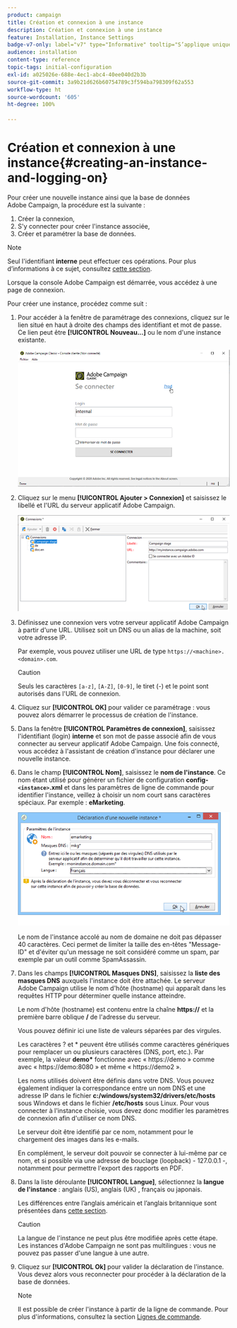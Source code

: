```yaml
---
product: campaign
title: Création et connexion à une instance
description: Création et connexion à une instance
feature: Installation, Instance Settings
badge-v7-only: label="v7" type="Informative" tooltip="S’applique uniquement à Campaign Classic v7"
audience: installation
content-type: reference
topic-tags: initial-configuration
exl-id: a025026e-688e-4ec1-abc4-40ee040d2b3b
source-git-commit: 3a9b21d626b60754789c3f594ba798309f62a553
workflow-type: ht
source-wordcount: '605'
ht-degree: 100%

---
```


# Création et connexion à une instance{#creating-an-instance-and-logging-on}



Pour créer une nouvelle instance ainsi que la base de données Adobe Campaign, la procédure est la suivante :

1. Créer la connexion,
1. S&#39;y connecter pour créer l&#39;instance associée,
1. Créer et paramétrer la base de données.

>[!NOTE]
>
>Seul l&#39;identifiant **interne** peut effectuer ces opérations. Pour plus d’informations à ce sujet, consultez [cette section](../../installation/using/configuring-campaign-server.md#internal-identifier).

Lorsque la console Adobe Campaign est démarrée, vous accédez à une page de connexion.

Pour créer une instance, procédez comme suit :

1. Pour accéder à la fenêtre de paramétrage des connexions, cliquez sur le lien situé en haut à droite des champs des identifiant et mot de passe. Ce lien peut être **[!UICONTROL Nouveau...]** ou le nom d&#39;une instance existante.

   ![](assets/s_ncs_install_define_connection_01.png)

1. Cliquez sur le menu **[!UICONTROL Ajouter > Connexion]** et saisissez le libellé et l&#39;URL du serveur applicatif Adobe Campaign.

   ![](assets/s_ncs_install_define_connection_02.png)

1. Définissez une connexion vers votre serveur applicatif Adobe Campaign à partir d&#39;une URL. Utilisez soit un DNS ou un alias de la machine, soit votre adresse IP.

   Par exemple, vous pouvez utiliser une URL de type `https://<machine>.<domain>.com`.

   >[!CAUTION]
   >
   >Seuls les caractères `[a-z]`, `[A-Z]`, `[0-9]`, le tiret (-) et le point sont autorisés dans l&#39;URL de connexion. 

1. Cliquez sur **[!UICONTROL OK]** pour valider ce paramétrage : vous pouvez alors démarrer le processus de création de l&#39;instance.
1. Dans la fenêtre **[!UICONTROL Paramètres de connexion]**, saisissez l&#39;identifiant (login) **interne** et son mot de passe associé afin de vous connecter au serveur applicatif Adobe Campaign. Une fois connecté, vous accédez à l&#39;assistant de création d&#39;instance pour déclarer une nouvelle instance.
1. Dans le champ **[!UICONTROL Nom]**, saisissez le **nom de l&#39;instance**. Ce nom étant utilisé pour générer un fichier de configuration **config-`<instance>`.xml** et dans les paramètres de ligne de commande pour identifier l&#39;instance, veillez à choisir un nom court sans caractères spéciaux. Par exemple : **eMarketing**.

   ![](assets/s_ncs_install_create_instance.png)

   Le nom de l&#39;instance accolé au nom de domaine ne doit pas dépasser 40 caractères. Ceci permet de limiter la taille des en-têtes &quot;Message-ID&quot; et d&#39;éviter qu&#39;un message ne soit considéré comme un spam, par exemple par un outil comme SpamAssassin.

1. Dans les champs **[!UICONTROL Masques DNS]**, saisissez la **liste des masques DNS** auxquels l&#39;instance doit être attachée. Le serveur Adobe Campaign utilise le nom d&#39;hôte (hostname) qui apparaît dans les requêtes HTTP pour déterminer quelle instance atteindre.

   Le nom d&#39;hôte (hostname) est contenu entre la chaîne **https://** et la première barre oblique **/** de l&#39;adresse du serveur.

   Vous pouvez définir ici une liste de valeurs séparées par des virgules.

   Les caractères ? et &#42; peuvent être utilisés comme caractères génériques pour remplacer un ou plusieurs caractères (DNS, port, etc.). Par exemple, la valeur **demo&#42;** fonctionne avec « https://demo » comme avec « https://demo:8080 » et même « https://demo2 ».

   Les noms utilisés doivent être définis dans votre DNS. Vous pouvez également indiquer la correspondance entre un nom DNS et une adresse IP dans le fichier **c:/windows/system32/drivers/etc/hosts** sous Windows et dans le fichier **/etc/hosts** sous Linux. Pour vous connecter à l&#39;instance choisie, vous devez donc modifier les paramètres de connexion afin d&#39;utiliser ce nom DNS.

   Le serveur doit être identifié par ce nom, notamment pour le chargement des images dans les e-mails.

   En complément, le serveur doit pouvoir se connecter à lui-même par ce nom, et si possible via une adresse de bouclage (loopback) - 127.0.0.1 -, notamment pour permettre l&#39;export des rapports en PDF.

1. Dans la liste déroulante **[!UICONTROL Langue]**, sélectionnez la **langue de l&#39;instance** : anglais (US), anglais (UK) , français ou japonais.

   Les différences entre l’anglais américain et l’anglais britannique sont présentées dans [cette section](../../platform/using/adobe-campaign-workspace.md#date-and-time).

   >[!CAUTION]
   >
   >La langue de l&#39;instance ne peut plus être modifiée après cette étape. Les instances d&#39;Adobe Campaign ne sont pas multilingues : vous ne pouvez pas passer d&#39;une langue à une autre.

1. Cliquez sur **[!UICONTROL Ok]** pour valider la déclaration de l&#39;instance. Vous devez alors vous reconnecter pour procéder à la déclaration de la base de données.

   >[!NOTE]
   >
   >Il est possible de créer l&#39;instance à partir de la ligne de commande. Pour plus d&#39;informations, consultez la section [Lignes de commande](../../installation/using/command-lines.md).
